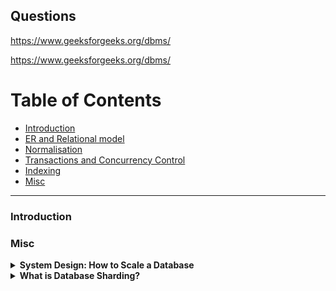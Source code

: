 ## Questions

https://www.geeksforgeeks.org/dbms/

https://www.geeksforgeeks.org/dbms/

# Table of Contents

- [Introduction](#Introduction)
- [ER and Relational model](#ER-and-Relational-model)
- [Normalisation](#Normalisation)
- [Transactions and Concurrency Control](#Transactions-and-Concurrency-Control)
- [Indexing](#Indexing)
- [Misc](#Misc)

---

### Introduction



### Misc

<details>
<summary><b>System Design: How to Scale a Database</b></summary>

<!-- links -->
https://blog.algomaster.io/p/system-design-how-to-scale-a-database

<!-- <pre>
ans
</pre> -->
</details>

<details>
<summary><b>What is Database Sharding?</b></summary>

<!-- links -->
https://blog.algomaster.io/p/what-is-database-sharding

<!-- <pre>
ans
</pre> -->
</details>